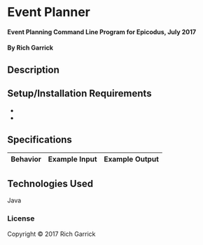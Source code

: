

# Event Planner

#### Event Planning Command Line Program for Epicodus, July 2017

#### By Rich Garrick

## Description


## Setup/Installation Requirements

*
*

## Specifications

| Behavior      | Example Input         | Example Output        |
| ------------- | ------------- | ------------- |


## Technologies Used

Java

### License

Copyright &copy; 2017 Rich Garrick
